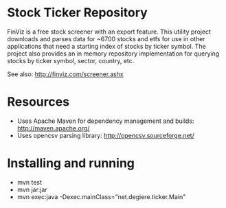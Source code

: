 Stock Ticker Repository
=======================
FinViz is a free stock screener with an export feature. This utility project downloads and parses data for ~6700 stocks and etfs for use in
other applications that need a starting index of stocks by ticker symbol. The project also provides an in memory repository implementation for
querying stocks by ticker symbol, sector, country, etc.

See also: http://finviz.com/screener.ashx

Resources
=========
* Uses Apache Maven for dependency management and builds: http://maven.apache.org/
* Uses opencsv parsing library: http://opencsv.sourceforge.net/

Installing and running
======================
* mvn test
* mvn jar:jar
* mvn exec:java -Dexec.mainClass="net.degiere.ticker.Main"
